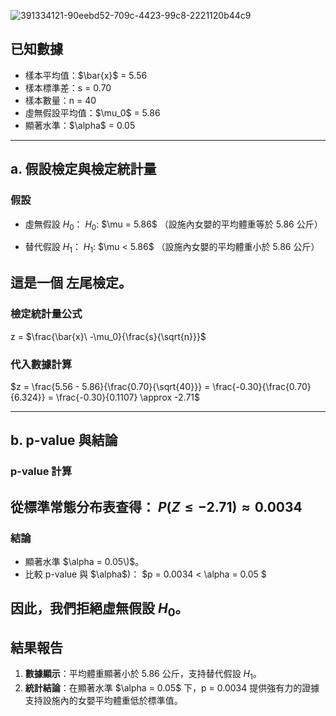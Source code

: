 ![391334121-90eebd52-709c-4423-99c8-2221120b44c9](https://github.com/user-attachments/assets/bce24b8e-cf79-4598-a1c0-cd1dafd3e5cb)
## 已知數據
- 樣本平均值：$\bar{x}\$ = 5.56
- 樣本標準差：s = 0.70
- 樣本數量：n = 40
- 虛無假設平均值：$\mu_0\$ = 5.86
- 顯著水準：$\alpha\$ = 0.05
---

## a. 假設檢定與檢定統計量

### 假設
- 虛無假設 $H_0$：
  $H_0$: $\mu = 5.86\$
  （設施內女嬰的平均體重等於 5.86 公斤）

- 替代假設 $H_1$：
  $H_1$: $\mu < 5.86\$
  （設施內女嬰的平均體重小於 5.86 公斤）

這是一個 **左尾檢定**。
---
### 檢定統計量公式
z = $\frac{\bar{x}\ -\mu_0}{\frac{s}{\sqrt{n}}}\$


### 代入數據計算
$z = \frac{5.56 - 5.86}{\frac{0.70}{\sqrt{40}}} = \frac{-0.30}{\frac{0.70}{6.324}} = \frac{-0.30}{0.1107} \approx -2.71$

---

## b. p-value 與結論
### p-value 計算
從標準常態分布表查得：
$P(Z \leq -2.71) \approx 0.0034$
---
### 結論
- 顯著水準 $\alpha = 0.05\)$。
- 比較 p-value 與 $\alpha\$)：
 $p = 0.0034 < \alpha = 0.05 $

因此，我們拒絕虛無假設 $H_0$。
---
## 結果報告
1. **數據顯示**：平均體重顯著小於 5.86 公斤，支持替代假設 $H_1$。
2. **統計結論**：在顯著水準 $\alpha = 0.05\$ 下，p = 0.0034 提供強有力的證據支持設施內的女嬰平均體重低於標準值。
